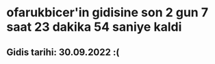 # ofarukbicer'in gidisine son 2 gun 7 saat 23 dakika 54 saniye kaldi

## Gidis tarihi: 30.09.2022 :(